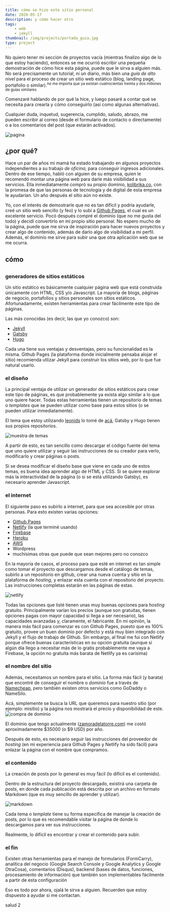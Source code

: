```yaml
---
title: cómo se hizo este sitio personal
date: 2020-05-17
description: y cómo hacer otro
tags: 
    - web
    - jekyll
thumbnail: /img/projects/portada_guia.jpg
type: project
---
```


No quiero tener mi sección de proyectos vacía (mientras finalizo algo de lo que estoy haciendo), entonces se me ocurrió escribir una pequeña demostración de cómo hice esta página, puede que le sirva a alguien más. No será precisamente un tutorial, ni un diario, más bien una *guía de alto nivel* para el proceso de crear un sitio web estático (blog, landing page, portafolio o similar).<sup>no me importa que ya existan cuatrocientas treinta y dos millones de guías similares</sup>

Comenzaré hablando de por qué la hice, y luego pasaré a contar qué se necesita para crearla y cómo conseguirlo (así como algunas alternativas).

Cualquier duda, inquetud, sugerencia, cumplido, saludo, abrazo, me pueden escribir al correo (desde el formulario de contacto o directamente) o a los comentarios del post (que estarán activados).

<img src="/img/projects/frontpage.jpg" alt="pagina">
<!-- <sup>sé que la portada es la pantalla de una pantalla de una pantalla</sup> -->

## ¿por qué?
Hace un par de años mi mamá ha estado trabajando en algunos proyectos independientes a su trabajo *de oficina*, para conseguir ingresos adicionales. Dentro de ese tiempo, habló con alguien de su empresa, quien le recomendó montar una página web para darle más visibilidad a sus servicios. Ella inmediatamente compró su propio dominio, [kolibrika.co](kolibrika.co), con la promesa de que las personas de tecnología y de digital de esta empresa le ayudarían. Un año después el sitio aún no existe. 

Yo, con el interés de demostrarle que no es tan difícil y podría ayudarle, creé un sitio web sencillo (y feo) y lo subí a [Github Pages](https://pages.github.com/), el cual es un excelente servicio. Pocó después compré el dominio (que no me gusta del todo) y decidí convertirlo en mi propio sitio personal. No espero mucho de la página, puede que me sirva de inspiración para hacer nuevos proyectos y crear algo de contenido, además de darlo algo de visibilidad a mi perfil. Además, el dominio me sirve para subir una que otra aplicación web que se me ocurra.

## cómo 

### generadores de sitios estáticos
Un sitio estático es básicamente cualquier página web que está construida únicamente con HTML, CSS y/o Javascript. La mayoría de blogs, páginas de negocio, portafolios y sitios personales son sitios estáticos. Afortunadamente, existen herramientas para crear fácilmente este tipo de páginas.

Las más conocidas (es decir, las que yo conozco) son:
- [Jekyll](https://jekyllrb.com/)
- [Gatsby](https://www.gatsbyjs.org/)
- [Hugo](https://gohugo.io/)

Cada una tiene sus ventajas y desventajas, pero su funcionalidad es la misma. Github Pages (la plataforma donde inicialmente pensaba alojar el sitio) recomienda utlizar Jekyll para construir los sitios web, por lo que fue natural usarlo.

### el diseño
La principal ventaja de utilizar un generador de sitios estáticos para crear este tipo de páginas, es que probablemente ya exista algo similar a lo que uno quiere hacer. Todas estas herramientas tienen un repositorio de temas o *templates* que se pueden utilizar como base para estos sitios (o se pueden utilizar inmediatamente).

El tema que estoy utilizando [leonids](http://github.com/renyuanz/leonids/) lo tomé de [acá](https://jekyllthemes.io/free), Gatsby y Hugo tienen sus propios repositorios.

<img src="/img/projects/temas_jekyll.jpg" alt="muestra de temas">

A partir de esto, es tan sencillo como descargar el código fuente del tema que uno quiere utilizar y seguir las instrucciones de su creador para verlo, modificarlo y crear páginas o posts.

Si se desea modificar el diseño base que viene en cada uno de estos temas, es buena idea aprender algo de HTML y CSS. Si se quiere explorar más la interactividad de la página (o si se está utilizando Gatsby), es necesario aprender Javascript.

### el internet
El siguiente paso es subirlo a internet, para que sea accesible por otras personas. Para esto existen varias opciones:
- [Github Pages](https://pages.github.com/)
- [Netlify](https://www.netlify.com/) (la que terminé usando)
- [Firebase](https://firebase.google.com/?hl=es)
- [Heroku](https://www.heroku.com/)
- [AWS](https://aws.amazon.com/)
- Wordpress
- muchísimas otras que puede que sean mejores pero no conozco

En la mayoría de casos, el proceso para que esté en internet es tan simple como tomar el proyecto que descargamos desde el catálogo de temas, subirlo a un repositorio en github, crear una nueva cuenta y sitio en la plataforma de *hosting*, y enlazar esta cuenta con el repositorio del proyecto. Las instrucciones completas estarán en las páginas de estas.

<img src="/img/projects/netlify.jpg" alt="netlify">

Todas las opciones que listé tienen unas muy buenas opciones para *hosting* gratuito. Principalmente varían los precios (aunque son gratuitas, tienen opciones pagas con mayor capacidad si llega a ser necesario), las capacidades avanzadas y, claramente, el fabricante. En mi opinión, la manera más fácil para comenzar es con Github Pages, puesto que es 100% gratuito, provee un buen dominio por defecto y está muy bien integrado con Jekyll y el flujo de trabajo de Github. Sin embargo, al final me fui con Netlify porque ofrece buenas características en su opción gratuita (aunque si algún día llego a necesitar más de lo gratis probablemente me vaya a Firebase, la opción no gratuita más barata de Netlify ya es carísima)

### el nombre del sitio
Además, necesitamos un nombre para el sitio. La forma más fácil (y barata) que encontré de conseguir el nombre o *dominio* fue a través de [Namecheap](https://www.namecheap.com/), pero también existen otros servicios como GoDaddy o NameSilo.

Acá, simplemente se busca la URL que queremos para nuestro sitio (por ejemplo: misitio) y la página nos mostrará el precio y disponibilidad de este.
<img src="/img/projects/namecheap.jpg" alt="compra de dominio">

El dominio que tengo actualmente ([zamoradelatorre.com](zamoradelatorre.com)) me costó aproximadamente $35000 (o $9 USD) por año.

Después de esto, es necesario seguir las instrucciones del proveedor de *hosting* (en mi experiencia para Github Pages y Netlify ha sido fácil) para enlazar la página con el nombre que compramos.

### el contenido
La creación de posts por lo general es muy fácil (lo difícil es el contenido). 

Dentro de la estructura del proyecto descargado, existirá una carpeta de *posts*, en donde cada publicación está descrita por un archivo en formato Markdown (que es muy sencillo de aprender y utilizar).

<img src="/img/projects/markdown.jpg" alt="markdown">

Cada tema o *template* tiene su forma específica de manejar la creación de posts, por lo que es recomendable visitar la página de donde lo descargamos para ver sus instrucciones.

Realmente, lo difícil es encontrar y crear el contenido para subir.

### el fin
Existen otras herramientas para el manejo de formularios (FormCarry), analítica del negocio (Google Search Console y Google Analytics y Google OtraCosa), comentarios (Disqus), backend (bases de datos, funciones, procesamiento de información) que también son implementables fácilmente a partir de esta configuración

Eso es todo por ahora, ojalá le sirva a alguien. Recuerden que estoy dispuesto a ayudar si me contactan.

salud 2
